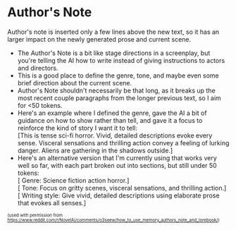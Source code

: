 # Author's Note

Author's note is inserted only a few lines above the new text, so it has an larger impact on the newly generated prose and current scene.
- The Author's Note is a bit like stage directions in a screenplay, but you're telling the AI how to write instead of giving instructions to actors and directors.
- This is a good place to define the genre, tone, and maybe even some brief direction about the current scene.
- Author's Note shouldn't necessarily be that long, as it breaks up the most recent couple paragraphs from the longer previous text, so I aim for <50 tokens.
- Here's an example where I defined the genre, gave the AI a bit of guidance on how to show rather than tell, and gave it a focus to reinforce the kind of story I want it to tell:<br/>
    [This is tense sci-fi horror. Vivid, detailed descriptions evoke every sense. Visceral sensations and thrilling action convey a feeling of lurking danger. Aliens are gathering in the shadows outside.]
- Here's an alternative version that I'm currently using that works very well so far, with each part broken out into sections, but still under 50 tokens:<br/>
    [ Genre: Science fiction action horror.]<br/>
    [ Tone: Focus on gritty scenes, visceral sensations, and thrilling action.]<br/>
    [ Writing style: Give vivid, detailed descriptions using elaborate prose that evokes all senses.]<br/>

<sub><sup>(used with permission from https://www.reddit.com/r/NovelAi/comments/o3seew/how_to_use_memory_authors_note_and_lorebook/)</sub></sup>